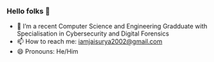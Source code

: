 ### Hello folks 👋

- 🔭 I’m a recent Computer Science and Engineering Gradduate with Specialisation in Cybersecurity and Digital Forensics
- 📫 How to reach me: iamjaisurya2002@gmail.com
- 😄 Pronouns: He/Him


